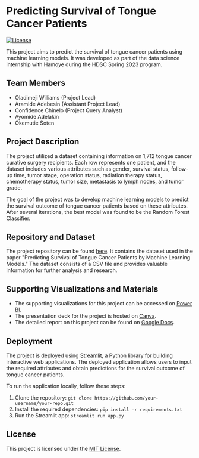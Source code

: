# Predicting Survival of Tongue Cancer Patients

[![License](https://img.shields.io/badge/License-MIT-blue.svg)](LICENSE)

This project aims to predict the survival of tongue cancer patients using machine learning models. It was developed as part of the data science internship with Hamoye during the HDSC Spring 2023 program.

## Team Members

- Oladimeji Williams (Project Lead)
- Aramide Adebesin (Assistant Project Lead)
- Confidence Chinelo (Project Query Analyst)
- Ayomide Adelakin
- Okemutie Soten

## Project Description

The project utilized a dataset containing information on 1,712 tongue cancer curative surgery recipients. Each row represents one patient, and the dataset includes various attributes such as gender, survival status, follow-up time, tumor stage, operation status, radiation therapy status, chemotherapy status, tumor size, metastasis to lymph nodes, and tumor grade.

The goal of the project was to develop machine learning models to predict the survival outcome of tongue cancer patients based on these attributes. After several iterations, the best model was found to be the Random Forest Classifier.

## Repository and Dataset

The project repository can be found [here](https://zenodo.org/record/7450476/files/tongue.csv?download=1). It contains the dataset used in the paper "Predicting Survival of Tongue Cancer Patients by Machine Learning Models." The dataset consists of a CSV file and provides valuable information for further analysis and research.

## Supporting Visualizations and Materials

- The supporting visualizations for this project can be accessed on [Power BI](https://app.powerbi.com/view?r=eyJrIjoiNDJiYjVlYzQtM2QyNS00ZTE5LTg4MDMtOGM3ZWEyMzlmZTZj).
- The presentation deck for the project is hosted on [Canva](https://www.canva.com/design/DAFJ9cXZSTM/w4seT4KLSbzOLsHxh3VfKg/view?utm_content=DAFJ9cXZSTM&utm_campaign=designshare&utm_medium=link2&utm_source=sharebutton).
- The detailed report on this project can be found on [Google Docs](https://docs.google.com/document/d/your_document_id).

## Deployment

The project is deployed using [Streamlit](https://streamlit.io/), a Python library for building interactive web applications. The deployed application allows users to input the required attributes and obtain predictions for the survival outcome of tongue cancer patients.

To run the application locally, follow these steps:

1. Clone the repository: `git clone https://github.com/your-username/your-repo.git`
2. Install the required dependencies: `pip install -r requirements.txt`
3. Run the Streamlit app: `streamlit run app.py`

## License

This project is licensed under the [MIT License](LICENSE).
